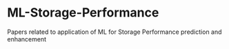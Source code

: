 # ML-Storage-Performance
Papers related to application of ML for Storage Performance prediction and enhancement
